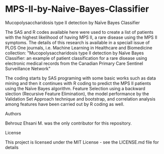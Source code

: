 # MPS-II-by-Naive-Bayes-Classifier

Mucopolysaccharidosis type II detection by Naïve Bayes Classifier

The SAS and R codes available here were used to create a list of patients with the highest likelihood of having MPS II, a rare disease 
using the MPS II symptoms. The details of this research is available in a speciall issue of PLOS One journals, i.e. Machine Learning in 
Healthcare and Biomedicine collection: 
"Mucopolysaccharidosis type II detection by Naïve Bayes Classifier: an example of patient classification for a rare disease using 
electronic medical records from the Canadian Primary Care Sentinel Surveillance Network"

The coding starts by SAS programing with some basic works such as data mining and then it continues with R coding to predict 
the MPS II patients using the Naïve Bayes algorithm. Feature Selection using a backward slection (Recursive Feature Elimination), 
the model performance by the Validation Set Approach technique and bootstrap, and correlation analysis among features have been 
carried out by R coding as well.


Authors

Behrouz Ehsani M. was the only contributor for this repository.

License

This project is licensed under the MIT License - see the LICENSE.md file for details
